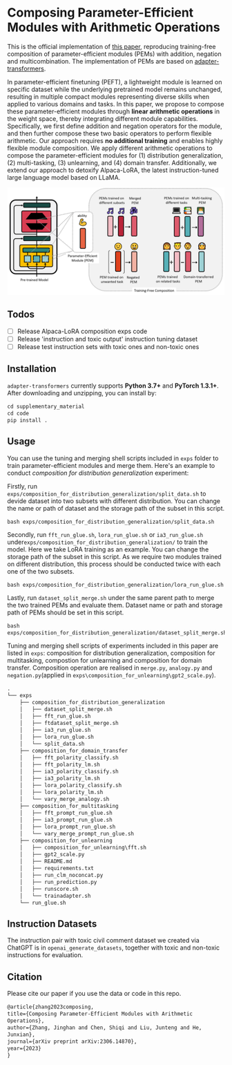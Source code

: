 # Composing Parameter-Efficient Modules with Arithmetic Operations

This is the official implementation of [this paper](https://arxiv.org/abs/2306.14870), reproducing training-free composition of parameter-efficient modules (PEMs) with addition, negation and multicombination. The implementation of PEMs are based on [adapter-transformers](https://github.com/adapter-hub/adapter-transformers).

In parameter-efficient finetuning (PEFT), a lightweight module is learned on specific dataset while the underlying pretrained model remains unchanged, resulting in multiple compact modules representing diverse skills when applied to various domains and tasks. In this paper, we propose to compose these parameter-efficient modules through **linear arithmetic operations** in the weight space, thereby integrating different module capabilities. Specifically, we first define addition and negation operators for the module, and then further compose these two basic operators to perform flexible arithmetic. Our approach requires **no additional training** and enables highly flexible module composition.  We apply different arithmetic operations to compose the parameter-efficient modules for (1) distribution generalization, (2) multi-tasking, (3) unlearning, and (4) domain transfer. Additionally, we extend our approach to detoxify Alpaca-LoRA, the latest instruction-tuned large language model based on LLaMA. 

![main_image](imgs/main.png)

## Todos
- [ ] Release Alpaca-LoRA composition exps code
- [ ] Release 'instruction and toxic output' instruction tuning dataset
- [ ] Release test instruction sets with toxic ones and non-toxic ones

## Installation

`adapter-transformers` currently supports **Python 3.7+** and **PyTorch 1.3.1+**.
After downloading and unzipping, you can install by:

```
cd supplementary_material
cd code
pip install .
```

## Usage

You can use the tuning and merging shell scripts included in `exps` folder to train parameter-efficient modules and merge them. Here's an example to conduct *composition for distribution generalization* experiment:

Firstly, run `exps/composition_for_distribution_generalization/split_data.sh` to devide dataset into two subsets with different distribution. You can change the name or path of dataset and the storage path of the subset in this script.

```
bash exps/composition_for_distribution_generalization/split_data.sh
```

Secondly, run `fft_run_glue.sh`, `lora_run_glue.sh` or `ia3_run_glue.sh` under`exps/composition_for_distribution_generalization/` to train the model. Here we take LoRA training as an example. You can change the storage path of the subset in this script. As we require two modules trained on different distribution, this process should be conducted twice with each one of the two subsets.

```
bash exps/composition_for_distribution_generalization/lora_run_glue.sh
```

Lastly, run `dataset_split_merge.sh` under the same parent path to merge the two trained PEMs and evaluate them. Dataset name or path and storage path of PEMs should be set in this script. 

```
bash exps/composition_for_distribution_generalization/dataset_split_merge.sh
```

Tuning and merging shell scripts of experiments included in this paper are listed in `exps`: composition for distribution generalization, composition for multitasking, compostion for unlearning and composition for domain transfer. Composition operation are realised in `merge.py`, `analogy.py` and `negation.py`(applied in `exps\composition_for_unlearning\gpt2_scale.py`).

```
.
└── exps
    ├── composition_for_distribution_generalization
    │   ├── dataset_split_merge.sh
    │   ├── fft_run_glue.sh
    │   ├── ftdataset_split_merge.sh
    │   ├── ia3_run_glue.sh
    │   ├── lora_run_glue.sh
    │   └── split_data.sh
    ├── composition_for_domain_transfer
    │   ├── fft_polarity_classify.sh
    │   ├── fft_polarity_lm.sh
    │   ├── ia3_polarity_classify.sh
    │   ├── ia3_polarity_lm.sh
    │   ├── lora_polarity_classify.sh
    │   ├── lora_polarity_lm.sh
    │   └── vary_merge_analogy.sh
    ├── composition_for_multitasking
    │   ├── fft_prompt_run_glue.sh
    │   ├── ia3_prompt_run_glue.sh
    │   ├── lora_prompt_run_glue.sh
    │   └── vary_merge_prompt_run_glue.sh
    ├── composition_for_unlearning
    │   ├── composition_for_unlearning\fft.sh
    │   ├── gpt2_scale.py
    │   ├── README.md
    │   ├── requirements.txt
    │   ├── run_clm_noconcat.py
    │   ├── run_prediction.py
    │   ├── runscore.sh
    │   └── trainadapter.sh
    └── run_glue.sh
```


## Instruction Datasets
The instruction pair with toxic civil comment dataset we created via ChatGPT is in `openai_generate_datasets`, together with toxic and non-toxic instructions for evaluation.

## Citation
Please cite our paper if you use the data or code in this repo.
```
@article{zhang2023composing,
title={Composing Parameter-Efficient Modules with Arithmetic Operations}, 
author={Zhang, Jinghan and Chen, Shiqi and Liu, Junteng and He, Junxian},
journal={arXiv preprint arXiv:2306.14870},
year={2023}
}
```
